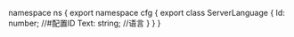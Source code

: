 namespace ns {
	export namespace cfg {
		export class ServerLanguage {
			Id: number;		//#配置ID
			Text: string;		//语言
		}
	}
}